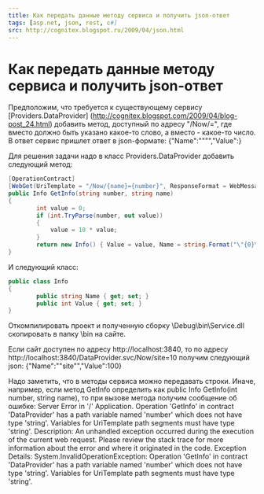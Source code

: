 ```yaml
---
title: Как передать данные методу сервиса и получить json-ответ
tags: [asp.net, json, rest, c#]
src: http://cognitex.blogspot.ru/2009/04/json.html
---
```

# Как передать данные методу сервиса и получить json-ответ
Предположим, что требуется к существующему сервису [Providers.DataProvider] (http://cognitex.blogspot.com/2009/04/blog-post_24.html) добавить метод, доступный по адресу "/Now/<name>=<number>", где вместо <name> должно быть указано какое-то слово, а вместо <number> - какое-то число. В ответ сервис пришлет ответ в json-формате: 
{"Name":"\"<name>\"","Value":<value>}

Для решения задачи надо в класс Providers.DataProvider добавить следующий метод:
```c#
[OperationContract]
[WebGet(UriTemplate = "/Now/{name}={number}", ResponseFormat = WebMessageFormat.Json)]
public Info GetInfo(string number, string name)
{
    	int value = 0;
    	if (int.TryParse(number, out value))
    	{
        	value = 10 * value;
    	}
    	return new Info() { Value = value, Name = string.Format("\"{0}\"", name) };
}
```
И следующий класс:
```c#
public class Info
{
    	public string Name { get; set; }
    	public int Value { get; set; }
}
```
Откомпилировать проект и полученную сборку \Debug\bin\Service.dll скопировать в папку \bin на сайте.

Если сайт доступен по адресу http://localhost:3840, то по адресу http://localhost:3840/DataProvider.svc/Now/site=10 получим следующий json: {"Name":"\"site\"","Value":100}

Надо заметить, что в методы сервиса можно передавать строки. Иначе, например, если метод GetInfo определить как public Info GetInfo(int number, string name), то при вызове метода получим сообщение об ошибке: 
Server Error in '/' Application. Operation 'GetInfo' in contract 'DataProvider' has a path variable named 'number' which does not have type 'string'. Variables for UriTemplate path segments must have type 'string'. Description: An unhandled exception occurred during the execution of the current web request. Please review the stack trace for more information about the error and where it originated in the code. Exception Details: System.InvalidOperationException: Operation 'GetInfo' in contract 'DataProvider' has a path variable named 'number' which does not have type 'string'. Variables for UriTemplate path segments must have type 'string'.

